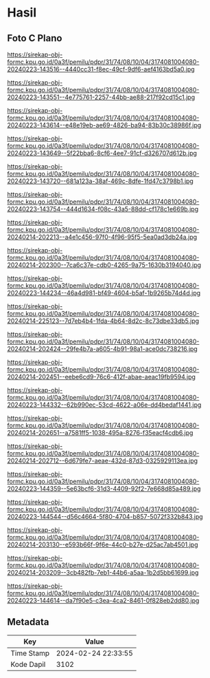 # Hasil

## Foto C Plano

https://sirekap-obj-formc.kpu.go.id/0a3f/pemilu/pdpr/31/74/08/10/04/3174081004080-20240223-143516--4440cc31-f8ec-49cf-9df6-aef4163bd5a0.jpg

https://sirekap-obj-formc.kpu.go.id/0a3f/pemilu/pdpr/31/74/08/10/04/3174081004080-20240223-143551--4e775761-2257-44bb-ae88-217f92cd15c1.jpg

https://sirekap-obj-formc.kpu.go.id/0a3f/pemilu/pdpr/31/74/08/10/04/3174081004080-20240223-143614--e48e19eb-ae69-4826-ba94-83b30c38986f.jpg

https://sirekap-obj-formc.kpu.go.id/0a3f/pemilu/pdpr/31/74/08/10/04/3174081004080-20240223-143649--5f22bba6-8cf6-4ee7-91cf-d326707d612b.jpg

https://sirekap-obj-formc.kpu.go.id/0a3f/pemilu/pdpr/31/74/08/10/04/3174081004080-20240223-143720--681a123a-38af-469c-8dfe-1fd47c3798b1.jpg

https://sirekap-obj-formc.kpu.go.id/0a3f/pemilu/pdpr/31/74/08/10/04/3174081004080-20240223-143754--444d1634-f08c-43a5-88dd-cf178c1e669b.jpg

https://sirekap-obj-formc.kpu.go.id/0a3f/pemilu/pdpr/31/74/08/10/04/3174081004080-20240214-202213--a4e1c456-97f0-4f96-95f5-5ea0ad3db24a.jpg

https://sirekap-obj-formc.kpu.go.id/0a3f/pemilu/pdpr/31/74/08/10/04/3174081004080-20240214-202300--7ca6c37e-cdb0-4265-9a75-1630b3194040.jpg

https://sirekap-obj-formc.kpu.go.id/0a3f/pemilu/pdpr/31/74/08/10/04/3174081004080-20240223-144234--46a4d981-bf49-4604-b5af-1b9265b74d4d.jpg

https://sirekap-obj-formc.kpu.go.id/0a3f/pemilu/pdpr/31/74/08/10/04/3174081004080-20240214-225123--7d7eb4b4-1fda-4b64-8d2c-8c73dbe33db5.jpg

https://sirekap-obj-formc.kpu.go.id/0a3f/pemilu/pdpr/31/74/08/10/04/3174081004080-20240214-202424--29fe4b7a-a605-4b91-98a1-ace0dc738216.jpg

https://sirekap-obj-formc.kpu.go.id/0a3f/pemilu/pdpr/31/74/08/10/04/3174081004080-20240214-202451--eebe6cd9-76c6-412f-abae-aeac19fb9594.jpg

https://sirekap-obj-formc.kpu.go.id/0a3f/pemilu/pdpr/31/74/08/10/04/3174081004080-20240223-144332--62b990ec-53cd-4622-a06e-dd4bedaf1441.jpg

https://sirekap-obj-formc.kpu.go.id/0a3f/pemilu/pdpr/31/74/08/10/04/3174081004080-20240214-202651--a7581ff5-1038-495a-8276-f35eacf4cdb6.jpg

https://sirekap-obj-formc.kpu.go.id/0a3f/pemilu/pdpr/31/74/08/10/04/3174081004080-20240214-202712--6d679fe7-aeae-432d-87d3-0325929113ea.jpg

https://sirekap-obj-formc.kpu.go.id/0a3f/pemilu/pdpr/31/74/08/10/04/3174081004080-20240223-144359--5e63bcf6-31d3-4409-92f2-7e668d85a489.jpg

https://sirekap-obj-formc.kpu.go.id/0a3f/pemilu/pdpr/31/74/08/10/04/3174081004080-20240223-144544--d56c4664-5f80-4704-b857-5072f332b843.jpg

https://sirekap-obj-formc.kpu.go.id/0a3f/pemilu/pdpr/31/74/08/10/04/3174081004080-20240214-203130--e593b66f-9f6e-44c0-b27e-d25ac7ab4501.jpg

https://sirekap-obj-formc.kpu.go.id/0a3f/pemilu/pdpr/31/74/08/10/04/3174081004080-20240214-203209--3cb482fb-7eb1-44b6-a5aa-1b2d5bb61699.jpg

https://sirekap-obj-formc.kpu.go.id/0a3f/pemilu/pdpr/31/74/08/10/04/3174081004080-20240223-144614--da7f90e5-c3ea-4ca2-8461-0f828eb2dd80.jpg


## Metadata

| Key        | Value               |
| ---------- | ------------------- |
| Time Stamp | 2024-02-24 22:33:55 |
| Kode Dapil | 3102                |



